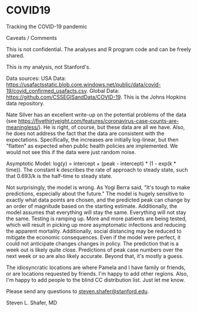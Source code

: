 # COVID19
Tracking the COVID-19 pandemic

Caveats / Comments

This is not confidential. The analyses and R program code and can be freely shared.

This is my analysis, not Stanford's. 

Data sources:
       USA Data:     https://usafactsstatic.blob.core.windows.net/public/data/covid-19/covid_confirmed_usafacts.csv.
       Global Data:  https://github.com/CSSEGISandData/COVID-19. This is the Johns Hopkins data repository.

Nate Silver has an excellent write-up on the potential problems of the data (see https://fivethirtyeight.com/features/coronavirus-case-counts-are-meaningless/). He is right, of course, but these data are all we have. Also, he does not address the fact that the data are consistent with the expectations. Specifically, the increases are initially log-linear, but then "flatten" as expected when public health policies are implemented. We would not see this if the data were just random noise.

Asymptotic Model: log(y) = intercept + (peak - intercept) * (1 - exp(k * time)). The constant k describes the rate of approach to steady state, such that 0.693/k is the half-time to steady state. 

Not surprisingly, the model is wrong. As Yogi Berra said, "It's tough to make predictions, especially about the future." The model is hugely sensitive to exactly what data points are chosen, and the predicted peak can change by an order of magnitude based on the starting estimate. Additionally, the model assumes that everything will stay the same. Everything will not stay the same. Testing is ramping up. More and more patients are being tested, which will result in picking up more asymptomatic infections and reducing the apparent mortality. Additionally, social distancing may be reduced to mitigate the economic consequences. Even if the model were perfect, it could not anticipate changes changes in policy. The prediction that is a week out is likely quite close. Predictions of peak case numbers over the next week or so are also likely accurate. Beyond that, it's mostly a guess.

The idiosyncratic locations are where Pamela and I have family or friends, or are locations requested by friends. I'm happy to add other regions. Also, I'm happy to add people to the blind CC distribution list. Just let me know.

Please send any questions to steven.shafer@stanford.edu.

Steven L. Shafer, MD
